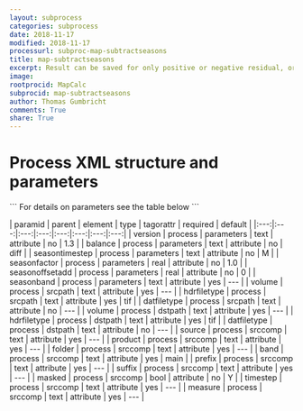 ```yaml
---
layout: subprocess
categories: subprocess
date: 2018-11-17
modified: 2018-11-17
processurl: subproc-map-subtractseasons
title: map-subtractseasons
excerpt: Result can be saved for only positive or negative residual, or combined residual
image: 
rootprocid: MapCalc
subprocid: map-subtractseasons
author: Thomas Gumbricht
comments: True
share: True
---
```


<h1 class='foot-description'>Process XML structure and parameters</h1>
```
For details on parameters see the table below
<?xml version="1.0" ?>
<process>
  <!--Generated from python-->
  <userproj plotid="yourplotid" projectid="yourprojectid" siteid="yoursiteid" system="systemid" tractid="yourtractid" userid="youruserid"/>
  <period endday="DD" endmonth="MM" endyear="YYYY" seasonendday="DD" seasonendmonth="MM" seasonstartday="DD" seasonstartmonth="MM" startday="DD" startmonth="MM" startyear="YYYY" timestep="timestep"/>
  <parameters balance="txtstring" seasonband="txtstring" seasonfactor="xyz.abc" seasonoffsetadd="xyz.abc" seasontimestep="txtstring" version="txtstring"/>
  <srcpath datfiletype="txtstring" hdrfiletype="txtstring" volume="txtstring"/>
  <dstpath datfiletype="txtstring" hdrfiletype="txtstring" volume="txtstring"/>
  <srccomp band="txtstring" folder="txtstring" masked="True/False" measure="txtstring" prefix="txtstring" product="txtstring" source="txtstring" suffix="txtstring" timestep="txtstring"/>
</process>
```

| paramid | parent | element | type | tagorattr | required | default |
|:---:|:---:|:---:|:---:|:---:|:---:|:---:|:---:|
| version | process | parameters | text | attribute | no | 1.3 |
| balance | process | parameters | text | attribute | no | diff |
| seasontimestep | process | parameters | text | attribute | no | M |
| seasonfactor | process | parameters | real | attribute | no | 1.0 |
| seasonoffsetadd | process | parameters | real | attribute | no | 0 |
| seasonband | process | parameters | text | attribute | yes | --- |
| volume | process | srcpath | text | attribute | yes | --- |
| hdrfiletype | process | srcpath | text | attribute | yes | tif |
| datfiletype | process | srcpath | text | attribute | no | --- |
| volume | process | dstpath | text | attribute | yes | --- |
| hdrfiletype | process | dstpath | text | attribute | yes | tif |
| datfiletype | process | dstpath | text | attribute | no | --- |
| source | process | srccomp | text | attribute | yes | --- |
| product | process | srccomp | text | attribute | yes | --- |
| folder | process | srccomp | text | attribute | yes | --- |
| band | process | srccomp | text | attribute | yes | main |
| prefix | process | srccomp | text | attribute | yes | --- |
| suffix | process | srccomp | text | attribute | yes | --- |
| masked | process | srccomp | bool | attribute | no | Y |
| timestep | process | srccomp | text | attribute | yes | --- |
| measure | process | srccomp | text | attribute | yes | --- |

